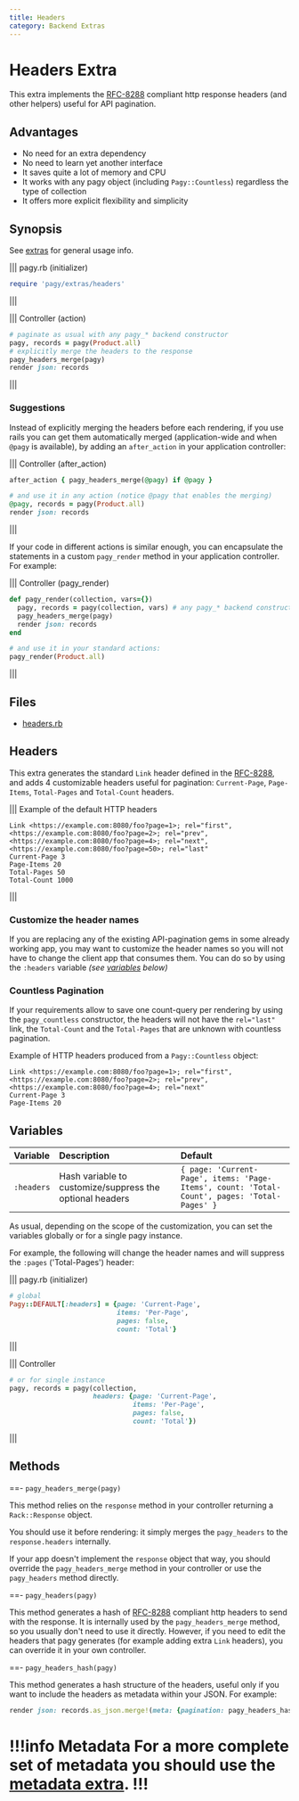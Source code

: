 ```yaml
---
title: Headers
category: Backend Extras
---
```

# Headers Extra

This extra implements the [RFC-8288](https://tools.ietf.org/html/rfc8288) compliant http response headers (and other helpers) useful for API pagination.
  
## Advantages

- No need for an extra dependency
- No need to learn yet another interface
- It saves quite a lot of memory and CPU
- It works with any pagy object (including `Pagy::Countless`) regardless the type of collection
- It offers more explicit flexibility and simplicity

## Synopsis

See [extras](/docs/extras.md) for general usage info.

||| pagy.rb (initializer)
```ruby
require 'pagy/extras/headers'
```
|||

||| Controller (action)
```ruby
# paginate as usual with any pagy_* backend constructor
pagy, records = pagy(Product.all)
# explicitly merge the headers to the response
pagy_headers_merge(pagy)
render json: records
```
|||

### Suggestions

Instead of explicitly merging the headers before each rendering, if you use rails you can get them automatically merged (application-wide and when `@pagy` is available), by adding an `after_action` in your application controller:

||| Controller (after_action)
```ruby
after_action { pagy_headers_merge(@pagy) if @pagy }

# and use it in any action (notice @pagy that enables the merging)
@pagy, records = pagy(Product.all)
render json: records
```
|||

If your code in different actions is similar enough, you can encapsulate the statements in a custom `pagy_render` method in your application controller. For example:

||| Controller (pagy_render)
```ruby
def pagy_render(collection, vars={})
  pagy, records = pagy(collection, vars) # any pagy_* backend constructor works
  pagy_headers_merge(pagy)
  render json: records
end

# and use it in your standard actions:
pagy_render(Product.all)
```
|||

## Files

- [headers.rb](https://github.com/ddnexus/pagy/blob/master/lib/pagy/extras/headers.rb)

## Headers

This extra generates the standard `Link` header defined in the
[RFC-8288](https://tools.ietf.org/html/rfc8288), and adds 4 customizable headers useful for pagination: `Current-Page`, `Page-Items`, `Total-Pages` and `Total-Count` headers.

||| Example of the default HTTP headers
```text
Link <https://example.com:8080/foo?page=1>; rel="first", <https://example.com:8080/foo?page=2>; rel="prev", <https://example.com:8080/foo?page=4>; rel="next", <https://example.com:8080/foo?page=50>; rel="last"
Current-Page 3
Page-Items 20
Total-Pages 50
Total-Count 1000
```
|||

### Customize the header names

If you are replacing any of the existing API-pagination gems in some already working app, you may want to customize the header names so you will not have to change the client app that consumes them. You can do so by using the `:headers` variable _(see [variables](#variables) below)_

### Countless Pagination

If your requirements allow to save one count-query per rendering by using the `pagy_countless` constructor, the headers will not have the `rel="last"` link, the `Total-Count` and the `Total-Pages` that are unknown with countless pagination.

Example of HTTP headers produced from a `Pagy::Countless` object:

```text
Link <https://example.com:8080/foo?page=1>; rel="first", <https://example.com:8080/foo?page=2>; rel="prev", <https://example.com:8080/foo?page=4>; rel="next"
Current-Page 3
Page-Items 20
```

## Variables

| Variable   | Description                                              | Default                                                                                     |
|:-----------|:---------------------------------------------------------|:--------------------------------------------------------------------------------------------|
| `:headers` | Hash variable to customize/suppress the optional headers | `{ page: 'Current-Page', items: 'Page-Items', count: 'Total-Count', pages: 'Total-Pages' }` |

As usual, depending on the scope of the customization, you can set the variables globally or for a single pagy instance.

For example, the following will change the header names and will suppress the `:pages` ('Total-Pages') header:

||| pagy.rb (initializer)
```ruby
# global
Pagy::DEFAULT[:headers] = {page: 'Current-Page', 
                           items: 'Per-Page', 
                           pages: false, 
                           count: 'Total'}
```
|||


||| Controller
```ruby
# or for single instance
pagy, records = pagy(collection, 
                     headers: {page: 'Current-Page', 
                               items: 'Per-Page', 
                               pages: false, 
                               count: 'Total'})
```
|||

## Methods

==- `pagy_headers_merge(pagy)`

This method relies on the `response` method in your controller returning a `Rack::Response` object.

You should use it before rendering: it simply merges the `pagy_headers` to the `response.headers` internally.

If your app doesn't implement the `response` object that way, you should override the `pagy_headers_merge` method in your controller or use the `pagy_headers` method directly.

==- `pagy_headers(pagy)`

This method generates a hash of [RFC-8288](https://tools.ietf.org/html/rfc8288) compliant http headers to send with the response. It is internally used by the `pagy_headers_merge` method, so you usually don't need to use it directly. However, if you need to edit the headers that pagy generates (for example adding extra `Link` headers), you can override it in your own controller.

==- `pagy_headers_hash(pagy)`

This method generates a hash structure of the headers, useful only if you want to include the headers as metadata within your JSON. For example:

```ruby
render json: records.as_json.merge!(meta: {pagination: pagy_headers_hash(pagy)})
```

!!!info Metadata
For a more complete set of metadata you should use the [metadata extra](metadata.md).
!!!
===
